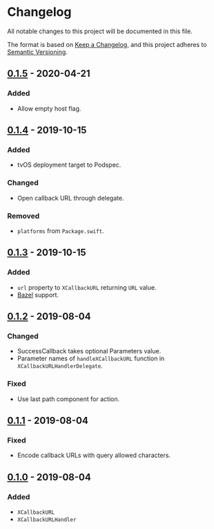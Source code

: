 # Changelog
All notable changes to this project will be documented in this file.

The format is based on [Keep a Changelog](https://keepachangelog.com/en/1.0.0/),
and this project adheres to [Semantic Versioning](https://semver.org/spec/v2.0.0.html).

## [0.1.5] - 2020-04-21
### Added
- Allow empty host flag.

## [0.1.4] - 2019-10-15
### Added
- tvOS deployment target to Podspec.

### Changed
- Open callback URL through delegate.

### Removed
- `platforms` from `Package.swift`.

## [0.1.3] - 2019-10-15
### Added
- `url` property to `XCallbackURL` returning `URL` value.
- [Bazel](https://bazel.build) support.

## [0.1.2] - 2019-08-04
### Changed
- SuccessCallback takes optional Parameters value.
- Parameter names of `handleXCallbackURL` function in `XCallbackURLHandlerDelegate`.

### Fixed
- Use last path component for action.

## [0.1.1] - 2019-08-04
### Fixed
- Encode callback URLs with query allowed characters.

## [0.1.0] - 2019-08-04
### Added
- `XCallbackURL`
- `XCallbackURLHandler`

[0.1.5]: https://github.com/jasonnam/XCallbackURL/compare/0.1.4...0.1.5
[0.1.4]: https://github.com/jasonnam/XCallbackURL/compare/0.1.3...0.1.4
[0.1.3]: https://github.com/jasonnam/XCallbackURL/compare/0.1.2...0.1.3
[0.1.2]: https://github.com/jasonnam/XCallbackURL/compare/0.1.1...0.1.2
[0.1.1]: https://github.com/jasonnam/XCallbackURL/compare/0.1.0...0.1.1
[0.1.0]: https://github.com/jasonnam/XCallbackURL/releases/tag/0.1.0
